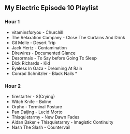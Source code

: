 ## My Electric Episode 10 Playlist

### Hour 1
* vitaminsforyou - Churchill
* The Relaxation Company - Close The Curtains And Drink
* Gil Melle - Desert Trip
* Jack Hertz - Contamination
* Direwires - Documented Glance
* Desormais - To Say before Going To Sleep
* Dick Richards - Kid
* Eyeless In Gaza - Dreaming At Rain
* Conrad Schnitzler - Black Nails
* 
### Hour 2
* firestarter - S(Crying)
* Witch Knife - Boline
* Orphx - Terminal Posture
* Pan Daijing - Lucid Morto
* Thisquietarmy - New Dawn Fades
* Aidan Baker + Thisquietarmy - Imagistic Continuity
* Nash The Slash - Countervail
